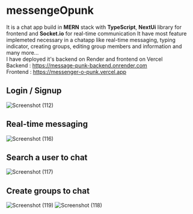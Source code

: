 # messengeOpunk

It is a chat app build in **MERN** stack with **TypeScript**, **NextUi** library for frontend and **Socket.io** for real-time communication
It have most feature implemeted necessary in a chatapp like real-time messaging, typing indicator, creating groups, editing group members and information and many more...
<br>
I have deployed it's backend on Render and frontend on Vercel
<br>
Backend : https://message-punk-backend.onrender.com
<br>
Frontend : https://messenger-o-punk.vercel.app
<br>

## Login / Signup
![Screenshot (112)](https://github.com/Sidd-77/messengerOpunk/assets/102907405/9d59316d-0f23-44d0-9c68-35c58761666e)

## Real-time messaging
![Screenshot (116)](https://github.com/Sidd-77/messengerOpunk/assets/102907405/0d18e3c6-9cc0-41a2-9943-8fdae89e4a7f)

## Search a user to chat
![Screenshot (117)](https://github.com/Sidd-77/messengerOpunk/assets/102907405/0f3775c3-ac42-4271-9cbe-32dbcb945db5)

## Create groups to chat
![Screenshot (119)](https://github.com/Sidd-77/messengerOpunk/assets/102907405/1321c1f9-6caf-4d9a-b695-5c737eb0d1e3)
![Screenshot (118)](https://github.com/Sidd-77/messengerOpunk/assets/102907405/9e7d1cdf-1f55-4f8d-be77-ae203ea685ba)

